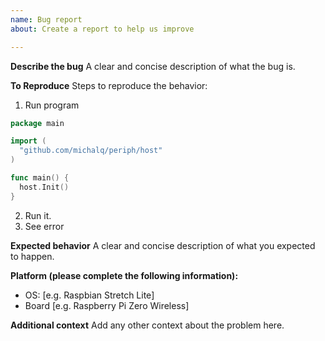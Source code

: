 ```yaml
---
name: Bug report
about: Create a report to help us improve

---
```


**Describe the bug**
A clear and concise description of what the bug is.

**To Reproduce**
Steps to reproduce the behavior:
1. Run program
```go
package main

import (
  "github.com/michalq/periph/host"
)

func main() {
  host.Init()
}
```
2. Run it.
3. See error

**Expected behavior**
A clear and concise description of what you expected to happen.

**Platform (please complete the following information):**
 - OS: [e.g. Raspbian Stretch Lite]
 - Board [e.g. Raspberry Pi Zero Wireless]

**Additional context**
Add any other context about the problem here.
